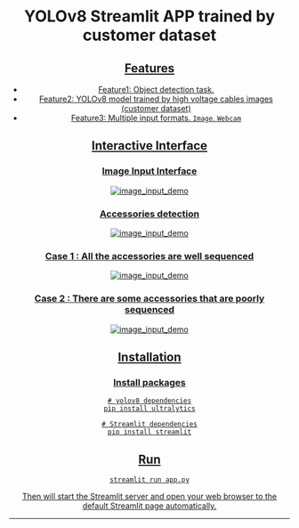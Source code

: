 
<div align="center">

# YOLOv8 Streamlit APP trained by customer dataset

  <p>
    <a align="center" href="https://ultralytics.com/yolov8" target="_blank">
     
  </p>


</div>


## Features
- Feature1: Object detection task.
- Feature2: YOLOv8 model trained by high voltage cables images (customer dataset)
- Feature3: Multiple input formats. `Image`, `Webcam`

## Interactive Interface
### Image Input Interface
![image_input_demo](https://github.com/ImaneBirJmel/web_app_detection/blob/main/1.jpg)

### Accessories detection
![image_input_demo](https://github.com/ImaneBirJmel/web_app_detection/blob/main/2.jpg)

### Case 1 : All the accessories are well sequenced
![image_input_demo](https://github.com/ImaneBirJmel/web_app_detection/blob/main/3.jpg)

### Case 2 : There are some accessories that are poorly sequenced
![image_input_demo](https://github.com/ImaneBirJmel/web_app_detection/blob/main/4.jpg)






## Installation

### Install packages
```commandline
# yolov8 dependencies
pip install ultralytics

# Streamlit dependencies
pip install streamlit
```


## Run
```commandline
streamlit run app.py
```
Then will start the Streamlit server and open your web browser to the default Streamlit page automatically.


***


